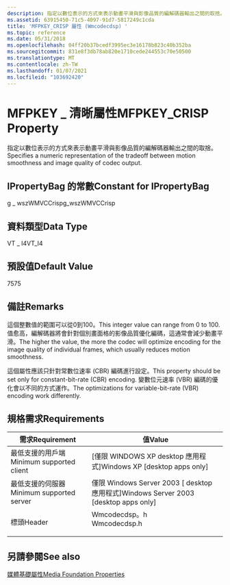 ```yaml
---
description: 指定以數位表示的方式來表示動畫平滑與影像品質的編解碼器輸出之間的取捨。
ms.assetid: 63915450-71c5-4097-91d7-5817249c1cda
title: 'MFPKEY_CRISP 屬性 (Wmcodecdsp) '
ms.topic: reference
ms.date: 05/31/2018
ms.openlocfilehash: 04ff20b37bcedf3995ec3e16178b823c40b352ba
ms.sourcegitcommit: 831e8f3db78ab820e1710cede244553c70e50500
ms.translationtype: MT
ms.contentlocale: zh-TW
ms.lasthandoff: 01/07/2021
ms.locfileid: "103692420"
---
```

# <a name="mfpkey_crisp-property"></a><span data-ttu-id="b563c-103">MFPKEY \_ 清晰屬性</span><span class="sxs-lookup"><span data-stu-id="b563c-103">MFPKEY\_CRISP Property</span></span>

<span data-ttu-id="b563c-104">指定以數位表示的方式來表示動畫平滑與影像品質的編解碼器輸出之間的取捨。</span><span class="sxs-lookup"><span data-stu-id="b563c-104">Specifies a numeric representation of the tradeoff between motion smoothness and image quality of codec output.</span></span>

## <a name="constant-for-ipropertybag"></a><span data-ttu-id="b563c-105">IPropertyBag 的常數</span><span class="sxs-lookup"><span data-stu-id="b563c-105">Constant for IPropertyBag</span></span>

<span data-ttu-id="b563c-106">g \_ wszWMVCCrisp</span><span class="sxs-lookup"><span data-stu-id="b563c-106">g\_wszWMVCCrisp</span></span>

## <a name="data-type"></a><span data-ttu-id="b563c-107">資料類型</span><span class="sxs-lookup"><span data-stu-id="b563c-107">Data Type</span></span>

<span data-ttu-id="b563c-108">VT \_ I4</span><span class="sxs-lookup"><span data-stu-id="b563c-108">VT\_I4</span></span>

## <a name="default-value"></a><span data-ttu-id="b563c-109">預設值</span><span class="sxs-lookup"><span data-stu-id="b563c-109">Default Value</span></span>

<span data-ttu-id="b563c-110">75</span><span class="sxs-lookup"><span data-stu-id="b563c-110">75</span></span>

## <a name="remarks"></a><span data-ttu-id="b563c-111">備註</span><span class="sxs-lookup"><span data-stu-id="b563c-111">Remarks</span></span>

<span data-ttu-id="b563c-112">這個整數值的範圍可以從0到100。</span><span class="sxs-lookup"><span data-stu-id="b563c-112">This integer value can range from 0 to 100.</span></span> <span data-ttu-id="b563c-113">值愈高，編解碼器將會針對個別畫面格的影像品質優化編碼，這通常會減少動畫平滑。</span><span class="sxs-lookup"><span data-stu-id="b563c-113">The higher the value, the more the codec will optimize encoding for the image quality of individual frames, which usually reduces motion smoothness.</span></span>

<span data-ttu-id="b563c-114">這個屬性應該只針對常數位速率 (CBR) 編碼進行設定。</span><span class="sxs-lookup"><span data-stu-id="b563c-114">This property should be set only for constant-bit-rate (CBR) encoding.</span></span> <span data-ttu-id="b563c-115">變數位元速率 (VBR) 編碼的優化會以不同的方式運作。</span><span class="sxs-lookup"><span data-stu-id="b563c-115">The optimizations for variable-bit-rate (VBR) encoding work differently.</span></span>

## <a name="requirements"></a><span data-ttu-id="b563c-116">規格需求</span><span class="sxs-lookup"><span data-stu-id="b563c-116">Requirements</span></span>



| <span data-ttu-id="b563c-117">需求</span><span class="sxs-lookup"><span data-stu-id="b563c-117">Requirement</span></span> | <span data-ttu-id="b563c-118">值</span><span class="sxs-lookup"><span data-stu-id="b563c-118">Value</span></span> |
|-------------------------------------|-----------------------------------------------------------------------------------------|
| <span data-ttu-id="b563c-119">最低支援的用戶端</span><span class="sxs-lookup"><span data-stu-id="b563c-119">Minimum supported client</span></span><br/> | <span data-ttu-id="b563c-120">\[僅限 WINDOWS XP desktop 應用程式\]</span><span class="sxs-lookup"><span data-stu-id="b563c-120">Windows XP \[desktop apps only\]</span></span><br/>                                             |
| <span data-ttu-id="b563c-121">最低支援的伺服器</span><span class="sxs-lookup"><span data-stu-id="b563c-121">Minimum supported server</span></span><br/> | <span data-ttu-id="b563c-122">僅限 Windows Server 2003 \[ desktop 應用程式\]</span><span class="sxs-lookup"><span data-stu-id="b563c-122">Windows Server 2003 \[desktop apps only\]</span></span><br/>                                    |
| <span data-ttu-id="b563c-123">標頭</span><span class="sxs-lookup"><span data-stu-id="b563c-123">Header</span></span><br/>                   | <dl> <span data-ttu-id="b563c-124"><dt>Wmcodecdsp。h</dt></span><span class="sxs-lookup"><span data-stu-id="b563c-124"><dt>Wmcodecdsp.h</dt></span></span> </dl> |



## <a name="see-also"></a><span data-ttu-id="b563c-125">另請參閱</span><span class="sxs-lookup"><span data-stu-id="b563c-125">See also</span></span>

<dl> <dt>

[<span data-ttu-id="b563c-126">媒體基礎屬性</span><span class="sxs-lookup"><span data-stu-id="b563c-126">Media Foundation Properties</span></span>](media-foundation-properties.md)
</dt> </dl>

 

 




